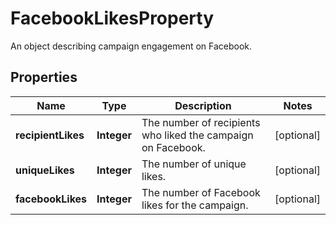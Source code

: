 

# FacebookLikesProperty

An object describing campaign engagement on Facebook.

## Properties

| Name | Type | Description | Notes |
|------------ | ------------- | ------------- | -------------|
|**recipientLikes** | **Integer** | The number of recipients who liked the campaign on Facebook. |  [optional] |
|**uniqueLikes** | **Integer** | The number of unique likes. |  [optional] |
|**facebookLikes** | **Integer** | The number of Facebook likes for the campaign. |  [optional] |



